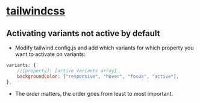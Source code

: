 # [tailwindcss](https://tailwindcss.com/)

## Activating variants not active by default

- Modify tailwind.config.js and add which variants for which property you want to activate on variants:

```js
variants: {
    //[property]: [active variants array]
    backgroundColor: ["responsive", "hover", "focus", "active"],
},
```

- The order matters, the order goes from least to most important.
